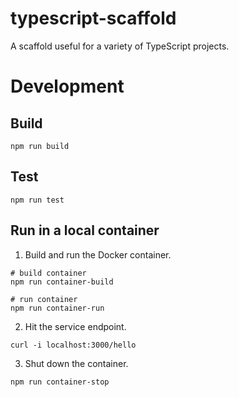 # typescript-scaffold
A scaffold useful for a variety of TypeScript projects.

# Development

## Build
```shell
npm run build
```

## Test
```shell
npm run test
```

## Run in a local container
1. Build and run the Docker container.
```shell
# build container
npm run container-build

# run container
npm run container-run
```
2. Hit the service endpoint.
```shell
curl -i localhost:3000/hello
```
3. Shut down the container.
```shell
npm run container-stop
```

